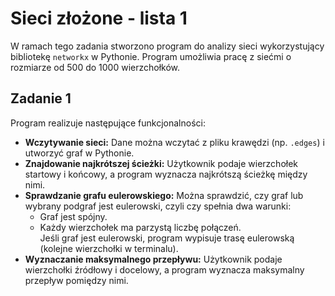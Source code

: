 # Sieci złożone - lista 1

W ramach tego zadania stworzono program do analizy sieci wykorzystujący bibliotekę `networkx` w Pythonie. Program umożliwia pracę z siećmi o rozmiarze od 500 do 1000 wierzchołków.

## Zadanie 1

Program realizuje następujące funkcjonalności:

- **Wczytywanie sieci:** Dane można wczytać z pliku krawędzi (np. `.edges`) i utworzyć graf w Pythonie.
- **Znajdowanie najkrótszej ścieżki:** Użytkownik podaje wierzchołek startowy i końcowy, a program wyznacza najkrótszą ścieżkę między nimi.
- **Sprawdzanie grafu eulerowskiego:** Można sprawdzić, czy graf lub wybrany podgraf jest eulerowski, czyli czy spełnia dwa warunki:
  - Graf jest spójny.
  - Każdy wierzchołek ma parzystą liczbę połączeń.  
  Jeśli graf jest eulerowski, program wypisuje trasę eulerowską (kolejne wierzchołki w terminalu).
- **Wyznaczanie maksymalnego przepływu:** Użytkownik podaje wierzchołki źródłowy i docelowy, a program wyznacza maksymalny przepływ pomiędzy nimi.



